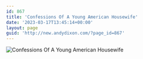 ```yaml
---
id: 867
title: 'Confessions Of A Young American Housewife'
date: '2023-03-17T13:45:14+00:00'
layout: page
guid: 'http://new.andydixon.com/?page_id=867'
---
```


![Confessions Of A Young American Housewife](https://i0.wp.com/assets.g8x2.ldn.idrivee2-23.com/posters/Confessions%20Of%20A%20Young%20American%20Housewife%2001.jpg?w=1200&ssl=1 "Confessions Of A Young American Housewife")